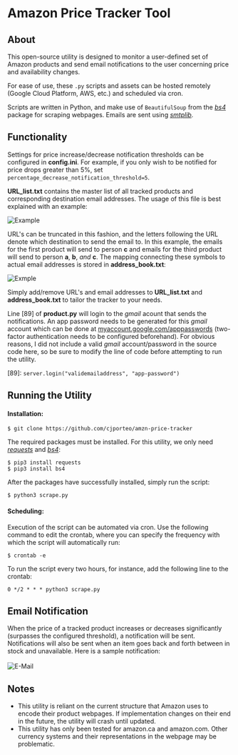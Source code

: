 # Amazon Price Tracker Tool

## About

This open-source utility is designed to monitor a user-defined set of Amazon products and send email notifications to the user concerning price and availability changes.

For ease of use, these ``.py`` scripts and assets can be hosted remotely (Google Cloud Platform, AWS, etc.) and scheduled via cron.

Scripts are written in Python, and make use of ``BeautifulSoup`` from the [*bs4*](https://www.crummy.com/software/BeautifulSoup/bs4/doc/) package for scraping webpages. Emails are sent using [*smtplib*](https://docs.python.org/3/library/smtplib.html).

## Functionality

Settings for price increase/decrease notification thresholds can be configured in **config.ini**. For example, if you only wish to be notified for price drops greater than 5%, set ``percentage_decrease_notification_threshold=5``.

**URL_list.txt** contains the master list of all tracked products and corresponding destination email addresses. The usage of this file is best explained with an example:

![Example](https://scontent-yyz1-1.xx.fbcdn.net/v/t1.15752-9/69821029_386275908743433_5917483190263480320_n.png?_nc_cat=109&_nc_oc=AQk30XcJKwY9UWK9HTIQOOzozFAmv3bv1AE5-deYJT_RHxOZATJGi7x4dE-U74-O3tg&_nc_ht=scontent-yyz1-1.xx&oh=ca619eb9af75f233e9a0178abbf84214&oe=5DC95E98)

URL's can be truncated in this fashion, and the letters following the URL denote which destination to send the email to. In this example, the emails for the first product will send to person **c** and emails for the third product will send to person **a**, **b**, *and* **c**. The mapping connecting these symbols to actual email addresses is stored in **address_book.txt**:

![Exmple](https://scontent-yyz1-1.xx.fbcdn.net/v/t1.15752-9/69317226_2495849817138076_3772262036545732608_n.png?_nc_cat=100&_nc_oc=AQniA57kkA6SFmGMI_cmgJr1pjWsN3J-2zh3suybz4gzUnOmNZoKE02Jm7wUekkgW_w&_nc_ht=scontent-yyz1-1.xx&oh=4c61b94a976d23af14160392acb3d012&oe=5E059879)

Simply add/remove URL's and email addresses to **URL_list.txt** and **address_book.txt** to tailor the tracker to your needs.

Line [89] of **product.py** will login to the *gmail* acount that sends the notifications. An app password needs to be generated for this *gmail* account which can be done at [myaccount.google.com/apppasswords](myaccount.google.com/apppasswords) (two-factor authentication needs to be configured beforehand). For obvious reasons, I did not include a valid *gmail* account/password in the source code here, so be sure to modify the line of code before attempting to run the utility.

[89]: ``server.login("validemailaddress", "app-password")``

## Running the Utility

#### Installation:

``$ git clone https://github.com/cjporteo/amzn-price-tracker``

The required packages must be installed.
For this utility, we only need [*requests*](https://2.python-requests.org/en/master/) and [*bs4*](https://www.crummy.com/software/BeautifulSoup/bs4/doc/):

``$ pip3 install requests``
<br>
``$ pip3 install bs4``

After the packages have successfully installed, simply run the script:

``$ python3 scrape.py``

#### Scheduling:

Execution of the script can be automated via cron. Use the following command to edit the crontab, where you can specify the frequency with which the script will automatically run:

``$ crontab -e``

To run the script every two hours, for instance, add the following line to the crontab:

``0 */2 * * * python3 scrape.py``

## Email Notification

When the price of a tracked product increases or decreases significantly (surpasses the configured threshold), a notification will be sent. Notifications will also be sent when an item goes back and forth between in stock and unavailable. Here is a sample notification:
<br>
<br>
![E-Mail](https://scontent-yyz1-1.xx.fbcdn.net/v/t1.15752-9/69617471_1146773968841594_6609910159797911552_n.png?_nc_cat=107&_nc_oc=AQlYAalKHgVbA4yzf72iLNudc7YY3eLVVFSKSdbChE2MV-qEu7EtFlgb4oMksk_-aTk&_nc_ht=scontent-yyz1-1.xx&oh=27ac9504d7f79403ed938ac91806a91e&oe=5E088C79)
<br>

## Notes

 - This utility is reliant on the current structure that Amazon uses to encode their product webpages. If implementation changes on their end in the future, the utility will crash until updated.
 - This utility has only been tested for amazon.ca and amazon.com. Other currency systems and their representations in the webpage may be problematic.
